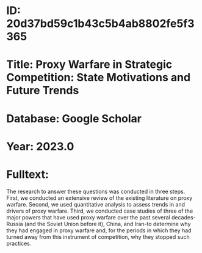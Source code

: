 # ID: 20d37bd59c1b43c5b4ab8802fe5f3365
# Title: Proxy Warfare in Strategic Competition: State Motivations and Future Trends
# Database: Google Scholar
# Year: 2023.0
# Fulltext:
The research to answer these questions was conducted in three steps.
First, we conducted an extensive review of the existing literature on proxy warfare.
Second, we used quantitative analysis to assess trends in and drivers of proxy warfare.
Third, we conducted case studies of three of the major powers that have used proxy warfare over the past several decades-Russia (and the Soviet Union before it), China, and Iran-to determine why they had engaged in proxy warfare and, for the periods in which they had turned away from this instrument of competition, why they stopped such practices.